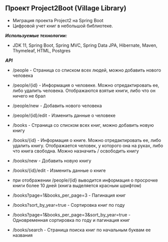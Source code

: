 ## Проект Project2Boot (Village Library)

- Миграция проекта Project2 на Spring Boot
- Цифровой учет книг в небольшой библиотеке.

***Используемые технологии:***
- JDK 11, Spring Boot, Spring MVC, Spring Data JPA, Hibernate, Maven, Thymeleaf, HTML, Postgres

***API***

- /people - Страница со списком всех людей, можно добавить нового человека
- /people/{id} - Информация о человеке. Можно отредактировать ее, либо удалить человека. Отображаются взятые книги, либо что он ничего не брал
- /people/new - Добавить нового человека
- /people/{id}/edit - Изменить данные о человеке
- /books - Страница со списком всех книг, можно добавить новую книгу
- /books/{id} - Информация о книге. Можно отредактировать ее, либо удалить книгу. Отображается человек, у которого она на руках, либо что книга свободна. Можно назначить / освободить книгу
- /books/new - Добавить новую книгу
- /books/{id}/edit - Изменить данные о книге


- при отображении /people/{id} выводится информация о просрочке книги более 10 дней (книга выделяется красным шрифтом)
- /books?page=1&books_per_page=3 - Пагинация книг
- /books?sort_by_year=true - Сортировка книг по году
- /books?page=1&books_per_page=3&sort_by_year=true - Одновременная сортировка по году и пагинация книг
- /books/search - Страница поиска книг по начальным буквам ее названия
